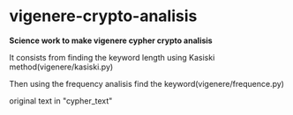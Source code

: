 # vigenere-crypto-analisis
<b> Science work to make vigenere cypher crypto analisis</b>
<p>It consists from finding the keyword length using Kasiski method(vigenere/kasiski.py)</p>
<p>Then using the frequency analisis find the keyword(vigenere/frequence.py)</p>
<p>original text in "cypher_text"</p>
